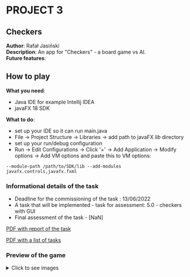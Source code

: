 # PROJECT 3


## Checkers
**Author**: Rafał Jasiński\
**Description**: An app for "Checkers" - a board game vs AI.\
**Future features**:

## How to play
**What you need**:
- Java IDE for example Intellij IDEA
- javaFX 18 SDK

**What to do**:
- set up your IDE so it can run main.java 
- File -> Project Structure -> Libraries -> add path to javaFX _lib_ directory
- set up your run/debug configuration 
- Run -> Edit Configurations -> Click '+'  -> Add Application -> Modify options -> Add VM options
  and paste this to VM options: 

```--module-path /path/to/SDK/lib --add-modules javafx.controls,javafx.fxml```

### Informational details of the task
- Deadline for the commissioning of the task : 13/06/2022
- A task that will be implemented  - task for assessment: 5.0 - checkers with GUI
- Final assessment of the task  - [NaN]

[PDF with report of the task ](https://gitlab.com/JasinskiR259384/pamsi-2022/-/blob/main/PROJECT_2/Report_PAMSI_2.pdf)

[PDF with a list of tasks ](https://gitlab.com/JasinskiR259384/pamsi-2022/-/blob/dev1.0/PROJECT_3/proj3.pdf)

### Preview of the game
<details><summary>Click to see images</summary>

![](images/readme/preview.png)
![](images/readme/settings.png)
![](images/readme/game.png)
</details>
